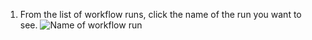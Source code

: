 1. From the list of workflow runs, click the name of the run you want to see. ![Name of workflow run](/assets/images/help/repository/superlinter-run-name.png)